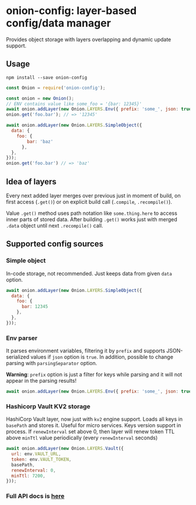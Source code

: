 # onion-config: layer-based config/data manager
Provides object storage with layers overlapping and dynamic update support.

## Usage
`npm install --save onion-config`

```javascript
const Onion = require('onion-config');

const onion = new Onion();
// ENV contains value like some_foo = '{bar: 12345}'
await onion.addLayer(new Onion.LAYERS.Env({ prefix: 'some_', json: true, }));
onion.get('foo.bar'); // => '12345'

await onion.addLayer(new Onion.LAYERS.SimpleObject({
  data: {
    foo: {
        bar: 'baz'
      },
  },
}));
onion.get('foo.bar') // => 'baz'

```

## Idea of layers
Every next added layer merges over previous just in moment of build, on first access (`.get()`) or 
on explicit build call (`.compile`, `.recompile()`).

Value `.get()` method uses path notation like `some.thing.here` to access inner parts of stored data. After building
`.get()` works just with merged `.data` object until next `.recompile()` call.

## Supported config sources
### Simple object
In-code storage, not recommended. Just keeps data from given `data` option.
```javascript
await onion.addLayer(new Onion.LAYERS.SimpleObject({
  data: {
    foo: {
      bar: 12345
    },
  },
}));
```

### Env parser
It parses environment variables, filtering it by `prefix` and supports JSON-serialized values if `json` option is `true`.
In addition, possible to change parsing with `parsingSeparator` option.

**Warning**: `prefix` option is just a filter for keys while parsing and it will not appear in the parsing results!
```javascript
await onion.addLayer(new Onion.LAYERS.Env({ prefix: 'some_', json: true, }));
```

### Hashicorp Vault KV2 storage
HashiCorp Vault layer, now just with `kv2` engine support.
Loads all keys in `basePath` and stores it. Useful for micro services. Keys version support in process.
If `renewInterval` set above 0, then layer will renew token TTL above `minTtl` value periodically (every `renewInterval`
seconds)

```javascript
await onion.addLayer(new Onion.LAYERS.Vault({
  url: env.VAULT_URL,
  token: env.VAULT_TOKEN,
  basePath,
  renewInterval: 0,
  minTtl: 7200,
}));
```

### Full API docs is [here](https://github.com/Smbc1/onion-config/blob/master/API.md)
